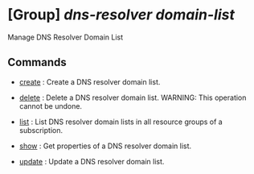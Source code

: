 # [Group] _dns-resolver domain-list_

Manage DNS Resolver Domain List

## Commands

- [create](/Commands/dns-resolver/domain-list/_create.md)
: Create a DNS resolver domain list.

- [delete](/Commands/dns-resolver/domain-list/_delete.md)
: Delete a DNS resolver domain list. WARNING: This operation cannot be undone.

- [list](/Commands/dns-resolver/domain-list/_list.md)
: List DNS resolver domain lists in all resource groups of a subscription.

- [show](/Commands/dns-resolver/domain-list/_show.md)
: Get properties of a DNS resolver domain list.

- [update](/Commands/dns-resolver/domain-list/_update.md)
: Update a DNS resolver domain list.
